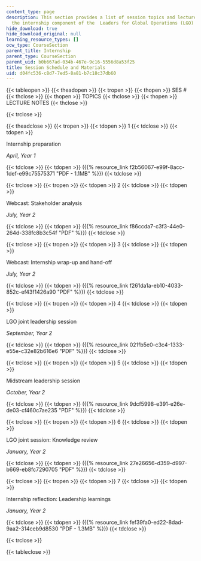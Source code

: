```yaml
---
content_type: page
description: This section provides a list of session topics and lecture notes for
  the internship component of the  Leaders for Global Operations (LGO) Program.
hide_download: true
hide_download_original: null
learning_resource_types: []
ocw_type: CourseSection
parent_title: Internship
parent_type: CourseSection
parent_uid: b0b667ad-034b-467e-9c16-5556d8a53f25
title: Session Schedule and Materials
uid: d04fc536-c8d7-7ed5-8a81-b7c18c37db60
---
```


{{< tableopen >}}
{{< theadopen >}}
{{< tropen >}}
{{< thopen >}}
SES #
{{< thclose >}}
{{< thopen >}}
TOPICS
{{< thclose >}}
{{< thopen >}}
LECTURE NOTES
{{< thclose >}}

{{< trclose >}}

{{< theadclose >}}
{{< tropen >}}
{{< tdopen >}}
1
{{< tdclose >}}
{{< tdopen >}}


Internship preparation

_April, Year 1_


{{< tdclose >}}
{{< tdopen >}}
({{% resource_link f2b56067-e99f-8acc-1def-e99c75575371 "PDF - 1.1MB" %}})
{{< tdclose >}}

{{< trclose >}}
{{< tropen >}}
{{< tdopen >}}
2
{{< tdclose >}}
{{< tdopen >}}


Webcast: Stakeholder analysis

_July, Year 2_


{{< tdclose >}}
{{< tdopen >}}
({{% resource_link f86ccda7-c3f3-44e0-264d-338fc8b3c54f "PDF" %}})
{{< tdclose >}}

{{< trclose >}}
{{< tropen >}}
{{< tdopen >}}
3
{{< tdclose >}}
{{< tdopen >}}


Webcast: Internship wrap-up and hand-off

_July, Year 2_


{{< tdclose >}}
{{< tdopen >}}
({{% resource_link f261da1a-eb10-4033-852c-ef43f1426a90 "PDF" %}})
{{< tdclose >}}

{{< trclose >}}
{{< tropen >}}
{{< tdopen >}}
4
{{< tdclose >}}
{{< tdopen >}}


LGO joint leadership session

_September, Year 2_


{{< tdclose >}}
{{< tdopen >}}
({{% resource_link 021fb5e0-c3c4-1333-e55e-c32e82b616e6 "PDF" %}})
{{< tdclose >}}

{{< trclose >}}
{{< tropen >}}
{{< tdopen >}}
5
{{< tdclose >}}
{{< tdopen >}}


Midstream leadership session

_October, Year 2_


{{< tdclose >}}
{{< tdopen >}}
({{% resource_link 9dcf5998-e391-e26e-de03-cf460c7ae235 "PDF" %}})
{{< tdclose >}}

{{< trclose >}}
{{< tropen >}}
{{< tdopen >}}
6
{{< tdclose >}}
{{< tdopen >}}


LGO joint session: Knowledge review

_January, Year 2_


{{< tdclose >}}
{{< tdopen >}}
({{% resource_link 27e26656-d359-d997-b669-eb8fc7290705 "PDF" %}})
{{< tdclose >}}

{{< trclose >}}
{{< tropen >}}
{{< tdopen >}}
7
{{< tdclose >}}
{{< tdopen >}}


Internship reflection: Leadership learnings

_January, Year 2_


{{< tdclose >}}
{{< tdopen >}}
({{% resource_link fef39fa0-ed22-8dad-9aa2-314ceb9d8530 "PDF - 1.3MB" %}})
{{< tdclose >}}

{{< trclose >}}

{{< tableclose >}}